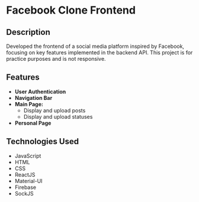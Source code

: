 # Facebook Clone Frontend

## Description
Developed the frontend of a social media platform inspired by Facebook, focusing on key features implemented in the backend API. This project is for practice purposes and is not responsive.

## Features
- **User Authentication**
- **Navigation Bar**
- **Main Page:**
  - Display and upload posts
  - Display and upload statuses
- **Personal Page**

## Technologies Used
- JavaScript
- HTML
- CSS
- ReactJS
- Material-UI
- Firebase
- SockJS
